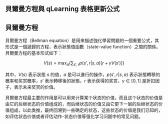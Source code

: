 ## 貝爾曼方程與 qLearning 表格更新公式

## 貝爾曼方程

貝爾曼方程（Bellman equation）是用來描述強化學習問題的一個重要公式，其形式是一個遞歸的方程，表示狀態值函數（state-value function）之間的關係。貝爾曼方程的基本形式如下：

$$V(s) = \max_{a}\{\sum_{s',r}p(s',r|s,a)[r + \gamma V(s')]\}$$

其中，$V(s)$ 表示狀態 $s$ 的值，$a$ 是可以進行的操作，$p(s',r|s,a)$ 表示狀態轉移的概率和奖赏概率，$s'$ 表示轉移後的狀態，$r$ 表示获得的奖赏，$\gamma \in [0, 1]$ 是折扣因子，表示未来奖赏的价值。

貝爾曼方程最主要的作用是可以用来计算某个状态的价值，而且这个状态的价值是由它的后继状态的价值组成的，而后继状态的价值又由它更下一层的后继状态的价值组成，以此类推，最终回溯到一些确定的状态，这些状态的价值是我们已知的，如评估状态价值或者评估动作-状态价值等强化学习问题中的常见问题。
